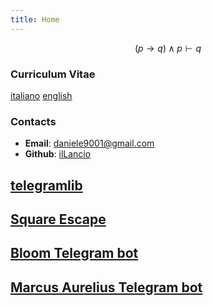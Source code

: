 ```yaml
---
title: Home
---
```

$$
(p \rightarrow q) \land p \vdash q
$$

### Curriculum Vitae

[italiano](cv_ita.pdf) [english](cv_eng.pdf)

### Contacts

- **Email**: <daniele9001@gmail.com>
- **Github**: [ilLancio](https://github.com/ilLancio)

## [telegramlib](https://pypi.org/project/telegramlib/)

## [Square Escape](https://logos-psychagogia.itch.io/square-escape)

## [Bloom Telegram bot](https://t.me/BLOOM_chatbot)

## [Marcus Aurelius Telegram bot](https://t.me/M_Aurelius_bot)
